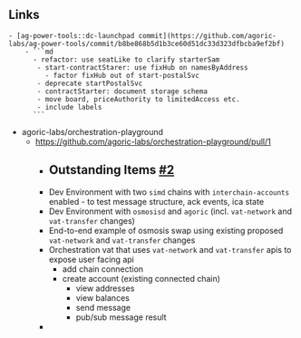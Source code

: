 ## Links
	- [ag-power-tools::dc-launchpad commit](https://github.com/agoric-labs/ag-power-tools/commit/b8be868b5d1b3ce60d51dc33d323dfbcba9ef2bf)
		- ```md
		  - refactor: use seatLike to clarify starterSam
		   - start-contractStarer: use fixHub on namesByAddress
		     - factor fixHub out of start-postalSvc
		   - deprecate startPostalSvc
		   - contractStarter: document storage schema
		   - move board, priceAuthority to limitedAccess etc.
		   - include labels
		  ```
- agoric-labs/orchestration-playground
	- https://github.com/agoric-labs/orchestration-playground/pull/1
		- ## Outstanding Items [#2](https://github.com/agoric-labs/orchestration-playground/issues/2)
		- Dev Environment with two `simd` chains with `interchain-accounts` enabled - to test message structure, ack events, ica state
		- Dev Environment with `osmosisd` and `agoric` (incl. `vat-network` and `vat-transfer` changes)
		- End-to-end example of osmosis swap using existing proposed `vat-network` and `vat-transfer` changes
		- Orchestration vat that uses `vat-network` and `vat-transfer` apis to expose user facing api
			- add chain connection
			- create account (existing connected chain)
				- view addresses
				- view balances
				- send message
				- pub/sub message result
		-